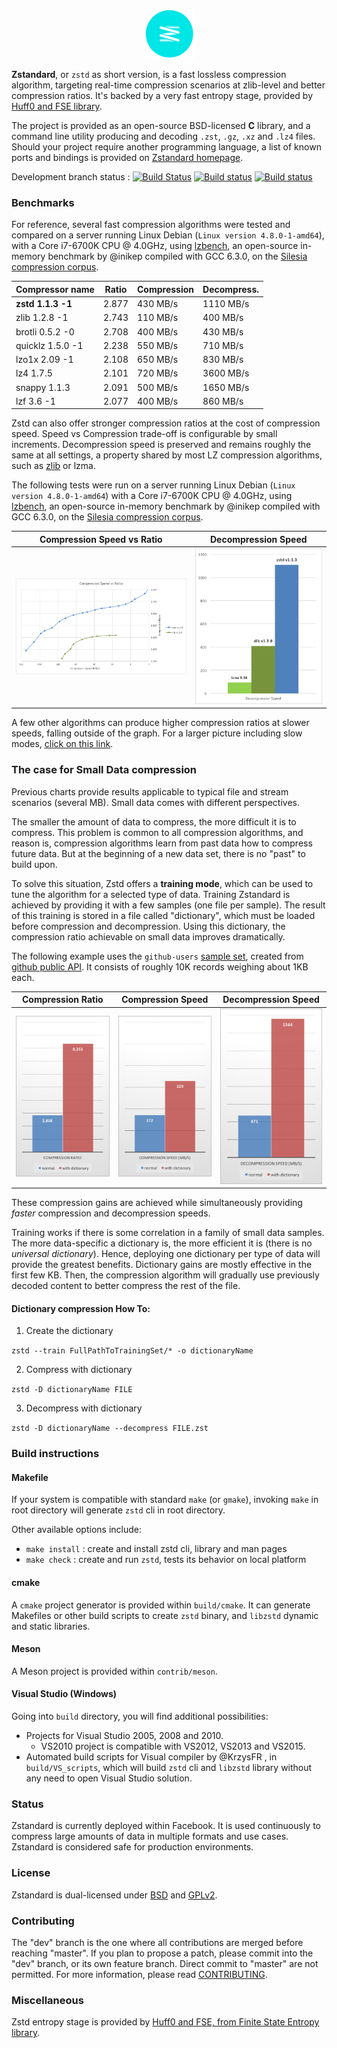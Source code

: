 <p align="center"><img src="https://raw.githubusercontent.com/facebook/zstd/readme/doc/images/zstd_logo86.png" alt="Zstandard"></p>

__Zstandard__, or `zstd` as short version, is a fast lossless compression algorithm,
targeting real-time compression scenarios at zlib-level and better compression ratios.
It's backed by a very fast entropy stage, provided by [Huff0 and FSE library](https://github.com/Cyan4973/FiniteStateEntropy).

The project is provided as an open-source BSD-licensed **C** library,
and a command line utility producing and decoding `.zst`, `.gz`, `.xz` and `.lz4` files.
Should your project require another programming language,
a list of known ports and bindings is provided on [Zstandard homepage](http://www.zstd.net/#other-languages).

Development branch status : [![Build Status][travisDevBadge]][travisLink]   [![Build status][AppveyorDevBadge]][AppveyorLink]   [![Build status][CircleDevBadge]][CircleLink]

[travisDevBadge]: https://travis-ci.org/facebook/zstd.svg?branch=dev "Continuous Integration test suite"
[travisLink]: https://travis-ci.org/facebook/zstd
[AppveyorDevBadge]: https://ci.appveyor.com/api/projects/status/xt38wbdxjk5mrbem/branch/dev?svg=true "Windows test suite"
[AppveyorLink]: https://ci.appveyor.com/project/YannCollet/zstd-p0yf0
[CircleDevBadge]: https://circleci.com/gh/facebook/zstd/tree/dev.svg?style=shield "Short test suite"
[CircleLink]: https://circleci.com/gh/facebook/zstd

### Benchmarks

For reference, several fast compression algorithms were tested and compared
on a server running Linux Debian (`Linux version 4.8.0-1-amd64`),
with a Core i7-6700K CPU @ 4.0GHz,
using [lzbench], an open-source in-memory benchmark by @inikep
compiled with GCC 6.3.0,
on the [Silesia compression corpus].

[lzbench]: https://github.com/inikep/lzbench
[Silesia compression corpus]: http://sun.aei.polsl.pl/~sdeor/index.php?page=silesia

| Compressor name         | Ratio | Compression| Decompress.|
| ---------------         | ------| -----------| ---------- |
| **zstd 1.1.3 -1**       | 2.877 |   430 MB/s |  1110 MB/s |
| zlib 1.2.8 -1           | 2.743 |   110 MB/s |   400 MB/s |
| brotli 0.5.2 -0         | 2.708 |   400 MB/s |   430 MB/s |
| quicklz 1.5.0 -1        | 2.238 |   550 MB/s |   710 MB/s |
| lzo1x 2.09 -1           | 2.108 |   650 MB/s |   830 MB/s |
| lz4 1.7.5               | 2.101 |   720 MB/s |  3600 MB/s |
| snappy 1.1.3            | 2.091 |   500 MB/s |  1650 MB/s |
| lzf 3.6 -1              | 2.077 |   400 MB/s |   860 MB/s |

[zlib]:http://www.zlib.net/
[LZ4]: http://www.lz4.org/

Zstd can also offer stronger compression ratios at the cost of compression speed.
Speed vs Compression trade-off is configurable by small increments.
Decompression speed is preserved and remains roughly the same at all settings,
a property shared by most LZ compression algorithms, such as [zlib] or lzma.

The following tests were run
on a server running Linux Debian (`Linux version 4.8.0-1-amd64`)
with a Core i7-6700K CPU @ 4.0GHz,
using [lzbench], an open-source in-memory benchmark by @inikep
compiled with GCC 6.3.0,
on the [Silesia compression corpus].

Compression Speed vs Ratio | Decompression Speed
---------------------------|--------------------
![Compression Speed vs Ratio](doc/images/Cspeed4.png "Compression Speed vs Ratio") | ![Decompression Speed](doc/images/Dspeed4.png "Decompression Speed")

A few other algorithms can produce higher compression ratios at slower speeds, falling outside of the graph.
For a larger picture including slow modes, [click on this link](doc/images/DCspeed5.png).


### The case for Small Data compression

Previous charts provide results applicable to typical file and stream scenarios (several MB). Small data comes with different perspectives.

The smaller the amount of data to compress, the more difficult it is to compress. This problem is common to all compression algorithms, and reason is, compression algorithms learn from past data how to compress future data. But at the beginning of a new data set, there is no "past" to build upon.

To solve this situation, Zstd offers a __training mode__, which can be used to tune the algorithm for a selected type of data.
Training Zstandard is achieved by providing it with a few samples (one file per sample). The result of this training is stored in a file called "dictionary", which must be loaded before compression and decompression.
Using this dictionary, the compression ratio achievable on small data improves dramatically.

The following example uses the `github-users` [sample set](https://github.com/facebook/zstd/releases/tag/v1.1.3), created from [github public API](https://developer.github.com/v3/users/#get-all-users).
It consists of roughly 10K records weighing about 1KB each.

Compression Ratio | Compression Speed | Decompression Speed
------------------|-------------------|--------------------
![Compression Ratio](doc/images/dict-cr.png "Compression Ratio") | ![Compression Speed](doc/images/dict-cs.png "Compression Speed") | ![Decompression Speed](doc/images/dict-ds.png "Decompression Speed")


These compression gains are achieved while simultaneously providing _faster_ compression and decompression speeds.

Training works if there is some correlation in a family of small data samples. The more data-specific a dictionary is, the more efficient it is (there is no _universal dictionary_).
Hence, deploying one dictionary per type of data will provide the greatest benefits.
Dictionary gains are mostly effective in the first few KB. Then, the compression algorithm will gradually use previously decoded content to better compress the rest of the file.

#### Dictionary compression How To:

1) Create the dictionary

`zstd --train FullPathToTrainingSet/* -o dictionaryName`

2) Compress with dictionary

`zstd -D dictionaryName FILE`

3) Decompress with dictionary

`zstd -D dictionaryName --decompress FILE.zst`


### Build instructions

#### Makefile

If your system is compatible with standard `make` (or `gmake`),
invoking `make` in root directory will generate `zstd` cli in root directory.

Other available options include:
- `make install` : create and install zstd cli, library and man pages
- `make check` : create and run `zstd`, tests its behavior on local platform

#### cmake

A `cmake` project generator is provided within `build/cmake`.
It can generate Makefiles or other build scripts
to create `zstd` binary, and `libzstd` dynamic and static libraries.

#### Meson

A Meson project is provided within `contrib/meson`.

#### Visual Studio (Windows)

Going into `build` directory, you will find additional possibilities:
- Projects for Visual Studio 2005, 2008 and 2010.
  + VS2010 project is compatible with VS2012, VS2013 and VS2015.
- Automated build scripts for Visual compiler by @KrzysFR , in `build/VS_scripts`,
  which will build `zstd` cli and `libzstd` library without any need to open Visual Studio solution.


### Status

Zstandard is currently deployed within Facebook. It is used continuously to compress large amounts of data in multiple formats and use cases.
Zstandard is considered safe for production environments.

### License

Zstandard is dual-licensed under [BSD](LICENSE) and [GPLv2](COPYING).

### Contributing

The "dev" branch is the one where all contributions are merged before reaching "master".
If you plan to propose a patch, please commit into the "dev" branch, or its own feature branch.
Direct commit to "master" are not permitted.
For more information, please read [CONTRIBUTING](CONTRIBUTING.md).

### Miscellaneous

Zstd entropy stage is provided by [Huff0 and FSE, from Finite State Entropy library](https://github.com/Cyan4973/FiniteStateEntropy).
